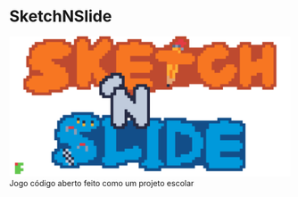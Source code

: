 # SketchNSlide
![logo do sketch 'n slide](img/logo_upscale.png)
Jogo código aberto feito como um projeto escolar
